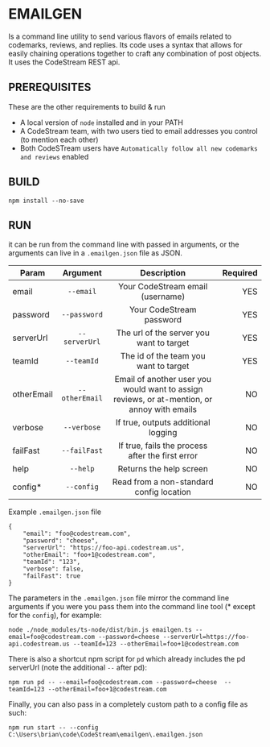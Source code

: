 # EMAILGEN

Is a command line utility to send various flavors of emails related to codemarks, reviews, and replies. Its code uses a syntax that allows for easily chaining operations together to craft any combination of post objects. It uses the CodeStream REST api.

## PREREQUISITES

These are the other requirements to build & run 
- A local version of `node` installed and in your PATH
- A CodeStream team, with two users tied to email addresses you control (to mention each other)
- Both CodeSTream users have `Automatically follow all new codemarks and reviews` enabled

## BUILD

```
npm install --no-save
```


## RUN

it can be run from the command line with passed in arguments, or the arguments can live in a `.emailgen.json` file as JSON. 


| Param        | Argument | Description           | Required  |
| -------------|:-------------:|:-------------:| -----:|
| email      | `--email` | Your CodeStream email (username) | YES |
| password     | `--password` | Your CodeStream password      |   YES |
| serverUrl | `--serverUrl` | The url of the server you want to target      |    YES |
| teamId     | `--teamId` | The id of the team you want to target      |   YES |
| otherEmail      | `--otherEmail` | Email of another user you would want to assign reviews, or at-mention, or annoy with emails | NO |
| verbose | `--verbose` | If true, outputs additional logging      |    NO |
| failFast | `--failFast` | If true, fails the process after the first error      |    NO |
| help | `--help` | Returns the help screen     |    NO |
| config* | `--config` | Read from a non-standard config location     |    NO |

Example `.emailgen.json` file
```
{
    "email": "foo@codestream.com",
    "password": "cheese",
    "serverUrl": "https://foo-api.codestream.us",
    "otherEmail": "foo+1@codestream.com",
    "teamId": "123",
    "verbose": false,
    "failFast": true
}
```
The parameters in the `.emailgen.json` file mirror the command line arguments if you were you pass them into the command line tool (* except for the `config`), for example:

```
node ./node_modules/ts-node/dist/bin.js emailgen.ts --email=foo@codestream.com --password=cheese --serverUrl=https://foo-api.codestream.us --teamId=123 --otherEmail=foo+1@codestream.com
```

There is also a shortcut npm script for `pd` which already includes the pd serverUrl (note the additional ` -- ` after pd): 

```
npm run pd -- --email=foo@codestream.com --password=cheese  --teamId=123 --otherEmail=foo+1@codestream.com
```

Finally, you can also pass in a completely custom path to a config file as such: 

```
npm run start -- --config C:\Users\brian\code\CodeStream\emailgen\.emailgen.json
```